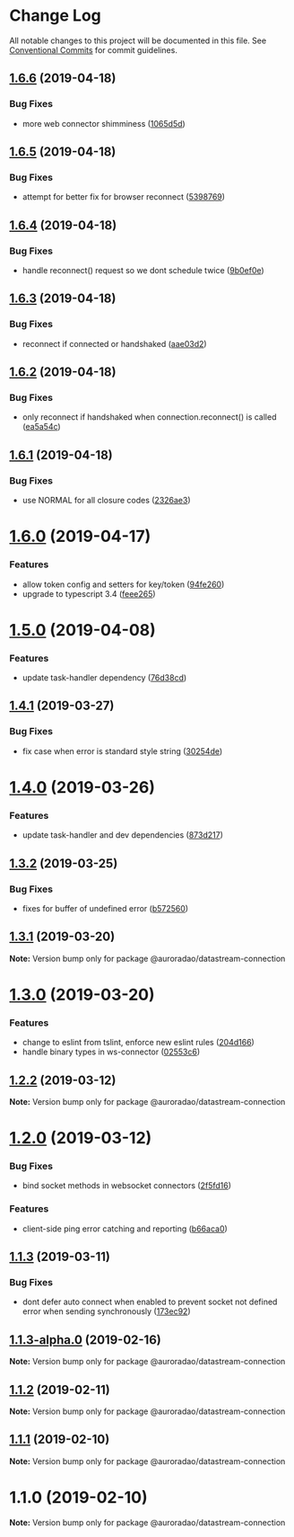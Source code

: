 # Change Log

All notable changes to this project will be documented in this file.
See [Conventional Commits](https://conventionalcommits.org) for commit guidelines.

## [1.6.6](https://github.com/AuroraDAO/datastream-client-js/compare/v1.6.5...v1.6.6) (2019-04-18)


### Bug Fixes

* more web connector shimminess ([1065d5d](https://github.com/AuroraDAO/datastream-client-js/commit/1065d5d))





## [1.6.5](https://github.com/AuroraDAO/datastream-client-js/compare/v1.6.4...v1.6.5) (2019-04-18)


### Bug Fixes

* attempt for better fix for browser reconnect ([5398769](https://github.com/AuroraDAO/datastream-client-js/commit/5398769))





## [1.6.4](https://github.com/AuroraDAO/datastream-client-js/compare/v1.6.3...v1.6.4) (2019-04-18)


### Bug Fixes

* handle reconnect() request so we dont schedule twice ([9b0ef0e](https://github.com/AuroraDAO/datastream-client-js/commit/9b0ef0e))





## [1.6.3](https://github.com/AuroraDAO/datastream-client-js/compare/v1.6.2...v1.6.3) (2019-04-18)


### Bug Fixes

* reconnect if connected or handshaked ([aae03d2](https://github.com/AuroraDAO/datastream-client-js/commit/aae03d2))





## [1.6.2](https://github.com/AuroraDAO/datastream-client-js/compare/v1.6.1...v1.6.2) (2019-04-18)


### Bug Fixes

* only reconnect if handshaked when connection.reconnect() is called ([ea5a54c](https://github.com/AuroraDAO/datastream-client-js/commit/ea5a54c))





## [1.6.1](https://github.com/AuroraDAO/datastream-client-js/compare/v1.6.0...v1.6.1) (2019-04-18)


### Bug Fixes

* use NORMAL for all closure codes ([2326ae3](https://github.com/AuroraDAO/datastream-client-js/commit/2326ae3))





# [1.6.0](https://github.com/AuroraDAO/datastream-client-js/compare/v1.5.0...v1.6.0) (2019-04-17)


### Features

* allow token config and setters for key/token ([94fe260](https://github.com/AuroraDAO/datastream-client-js/commit/94fe260))
* upgrade to typescript 3.4 ([feee265](https://github.com/AuroraDAO/datastream-client-js/commit/feee265))





# [1.5.0](https://github.com/AuroraDAO/datastream-client-js/compare/v1.4.1...v1.5.0) (2019-04-08)


### Features

* update task-handler dependency ([76d38cd](https://github.com/AuroraDAO/datastream-client-js/commit/76d38cd))





## [1.4.1](https://github.com/AuroraDAO/datastream-client-js/compare/v1.4.0...v1.4.1) (2019-03-27)


### Bug Fixes

* fix case when error is standard style string ([30254de](https://github.com/AuroraDAO/datastream-client-js/commit/30254de))





# [1.4.0](https://github.com/AuroraDAO/datastream-client-js/compare/v1.3.2...v1.4.0) (2019-03-26)


### Features

* update task-handler and dev dependencies ([873d217](https://github.com/AuroraDAO/datastream-client-js/commit/873d217))





## [1.3.2](https://github.com/AuroraDAO/datastream-client-js/compare/v1.3.1...v1.3.2) (2019-03-25)


### Bug Fixes

* fixes for buffer of undefined error ([b572560](https://github.com/AuroraDAO/datastream-client-js/commit/b572560))





## [1.3.1](https://github.com/AuroraDAO/datastream-client-js/compare/v1.3.0...v1.3.1) (2019-03-20)

**Note:** Version bump only for package @auroradao/datastream-connection





# [1.3.0](https://github.com/AuroraDAO/datastream-client-js/compare/v1.2.2...v1.3.0) (2019-03-20)


### Features

* change to eslint from tslint, enforce new eslint rules ([204d166](https://github.com/AuroraDAO/datastream-client-js/commit/204d166))
* handle binary types in ws-connector ([02553c6](https://github.com/AuroraDAO/datastream-client-js/commit/02553c6))





## [1.2.2](https://github.com/AuroraDAO/datastream-client-js/compare/v1.2.1...v1.2.2) (2019-03-12)

**Note:** Version bump only for package @auroradao/datastream-connection

# [1.2.0](https://github.com/AuroraDAO/datastream-client-js/compare/v1.1.3...v1.2.0) (2019-03-12)

### Bug Fixes

- bind socket methods in websocket connectors ([2f5fd16](https://github.com/AuroraDAO/datastream-client-js/commit/2f5fd16))

### Features

- client-side ping error catching and reporting ([b66aca0](https://github.com/AuroraDAO/datastream-client-js/commit/b66aca0))

## [1.1.3](https://github.com/AuroraDAO/datastream-client-js/compare/v1.1.3-alpha.0...v1.1.3) (2019-03-11)

### Bug Fixes

- dont defer auto connect when enabled to prevent socket not defined error when sending synchronously ([173ec92](https://github.com/AuroraDAO/datastream-client-js/commit/173ec92))

## [1.1.3-alpha.0](https://github.com/AuroraDAO/datastream-client-js/compare/v1.1.2...v1.1.3-alpha.0) (2019-02-16)

**Note:** Version bump only for package @auroradao/datastream-connection

## [1.1.2](https://github.com/AuroraDAO/datastream-client-js/compare/v1.1.1...v1.1.2) (2019-02-11)

**Note:** Version bump only for package @auroradao/datastream-connection

## [1.1.1](https://github.com/AuroraDAO/datastream-client-js/compare/v1.1.0...v1.1.1) (2019-02-10)

**Note:** Version bump only for package @auroradao/datastream-connection

# 1.1.0 (2019-02-10)

**Note:** Version bump only for package @auroradao/datastream-connection
